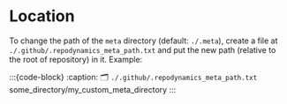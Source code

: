 # Location

To change the path of the `meta` directory (default: `./.meta`),
create a file at `./.github/.repodynamics_meta_path.txt`
and put the new path (relative to the root of repository) in it.
Example:

:::{code-block}
:caption: 🗂 `./.github/.repodynamics_meta_path.txt`
some_directory/my_custom_meta_directory
:::

